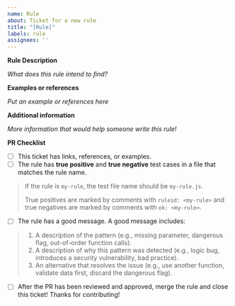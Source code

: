 ```yaml
---
name: Rule
about: Ticket for a new rule
title: "[Rule]"
labels: rule
assignees: ''
---
```


**Rule Description**

*What does this rule intend to find?*

**Examples or references**

*Put an example or references here*

**Additional information**

*More information that would help someone write this rule!*

**PR Checklist**
- [ ] This ticket has links, references, or examples.
- [ ] The rule has **true positive** and **true negative** test cases in a file that matches the rule name.

> If the rule is `my-rule`, the test file name should be `my-rule.js`.
>
> True positives are marked by comments with `ruleid: <my-rule>` and true negatives are marked by comments with `ok: <my-rule>`.

- [ ] The rule has a good message. A good message includes:

> 1. A description of the pattern (e.g., missing parameter, dangerous flag, out-of-order function calls).
> 1. A description of why this pattern was detected (e.g., logic bug, introduces a security vulnerability, bad practice).
> 1. An alternative that resolves the issue (e.g., use another function, validate data first, discard the dangerous flag).

- [ ] After the PR has been reviewed and approved, merge the rule and close this ticket! Thanks for contributing!
